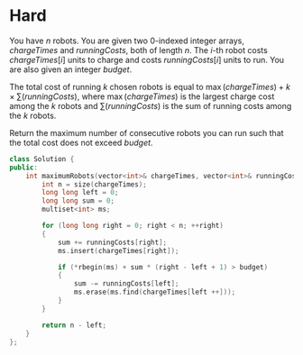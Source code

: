 # Hard

You have $n$ robots. You are given two 0-indexed integer arrays, $chargeTimes$ and $runningCosts$, both of length $n$. The $i$-th robot costs $chargeTimes[i]$ units to charge and costs $runningCosts[i]$ units to run. You are also given an integer $budget$.

The total cost of running $k$ chosen robots is equal to $\max(chargeTimes) + k \times \sum(runningCosts)$, where $\max(chargeTimes)$ is the largest charge cost among the $k$ robots and $\sum(runningCosts)$ is the sum of running costs among the $k$ robots.

Return the maximum number of consecutive robots you can run such that the total cost does not exceed $budget$.

```cpp
class Solution {
public:
    int maximumRobots(vector<int>& chargeTimes, vector<int>& runningCosts, long long budget) {
        int n = size(chargeTimes);
        long long left = 0;
        long long sum = 0;
        multiset<int> ms;

        for (long long right = 0; right < n; ++right)
        {
            sum += runningCosts[right];
            ms.insert(chargeTimes[right]);

            if (*rbegin(ms) + sum * (right - left + 1) > budget)
            {
                sum -= runningCosts[left];
                ms.erase(ms.find(chargeTimes[left ++]));
            }
        }

        return n - left;
    }
};
```
